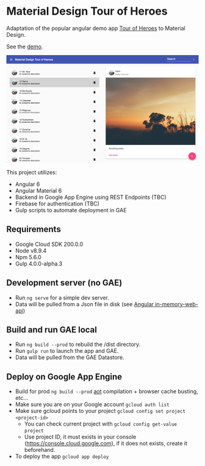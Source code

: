 
# Material Design Tour of Heroes

Adaptation of the popular angular demo app [Tour of Heroes](https://angular.io/tutorial) to Material Design.

See the [demo](https://gae-boilerplate-203602.appspot.com).

![Screenshot](https://raw.githubusercontent.com/Miki-AG/md-tour-of-heroes/master/static/img/screenshot2.png)

This project utilizes:
- Angular 6
- Angular Material 6
- Backend in Google App Engine using REST Endpoints (TBC)
- Firebase for authentication (TBC)
- Gulp scripts to automate deployment in GAE

## Requirements
- Google Cloud SDK 200.0.0
- Node v8.9.4
- Npm 5.6.0
- Gulp 4.0.0-alpha.3

## Development server (no GAE)

- Run `ng serve` for a simple dev server.
- Data will be pulled from a Json file in disk (see [Angular in-memory-web-api](https://github.com/angular/in-memory-web-api))

## Build and run GAE local

- Run `ng build --prod` to rebuild the /dist directory.
- Run `gulp run` to launch the app and GAE.
- Data will be pulled from the GAE Datastore.

## Deploy on Google App Engine
- Build for prod
    `ng build --prod` [aot](https://angular.io/guide/aot-compiler) compilation + browser cache busting, etc...
- Make sure you are on your Google account
    `gcloud auth list`
- Make sure gcloud points to your project
    `gcloud config set project <project-id>`
    - You can check current project with
    `gcloud config get-value project`
    - Use project ID, it must exists in your console (https://console.cloud.google.com), if it does not exists, create it beforehand.
- To deploy the app
    `gcloud app deploy`
